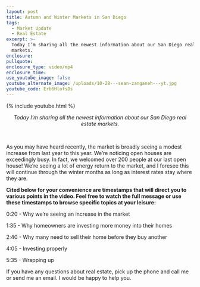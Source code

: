 ```yaml
---
layout: post
title: Autumn and Winter Markets in San Diego
tags:
  - Market Update
  - Real Estate
excerpt: >-
  Today I’m sharing all the newest information about our San Diego real estate
  markets.
enclosure:
pullquote:
enclosure_type: video/mp4
enclosure_time:
use_youtube_image: false
youtube_alternate_image: /uploads/10-28---sean-zanganeh---yt.jpg
youtube_code: Erb6HlofsDs
---
```


{% include youtube.html %}

<center><em>Today I&rsquo;m sharing all the newest information about our San Diego real estate markets.</em></center>

&nbsp;

As you may have heard recently, the market is broadly seeing a modest increase from last year to this year. We’re noticing open houses are exceedingly busy. In fact, we welcomed over 200 people at our last open house\! We’re seeing a lot of energy return to the market, and I foresee this will continue through the winter months as long as interest rates stay where they are.

**Cited below for your convenience are timestamps that will direct you to various points in the video. Feel free to watch the full message or use these timestamps to browse specific topics at your leisure:**

0:20 - Why we’re seeing an increase in the market

1:35 - Why homeowners are investing more money into their homes

2:40 - Why many need to sell their home before they buy another

4:05 - Investing properly

5:35 - Wrapping up

If you have any questions about real estate, pick up the phone and call me or send me an email. I would be happy to help you.